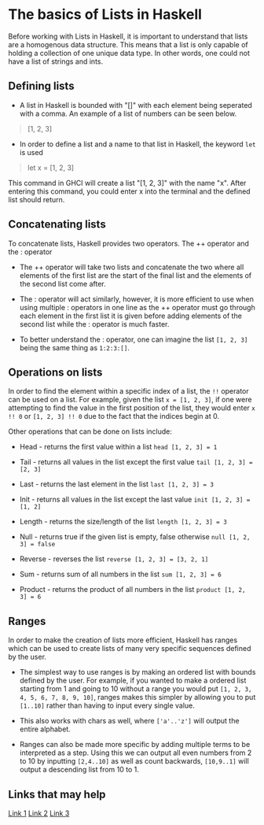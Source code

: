 # The basics of Lists in Haskell

Before working with Lists in Haskell, it is important to understand that lists are a homogenous data structure. This means that a list is only capable of holding a collection of one unique data type. In other words, one could not have a list of strings and ints. 

## Defining lists

* A list in Haskell is bounded with "\[\]" with each element being seperated with a comma. An example of a list of numbers can be seen below.

> [1, 2, 3]

* In order to define a list and a name to that list in Haskell, the keyword `let` is used

> let x = [1, 2, 3]

This command in GHCI will create a list "\[1, 2, 3\]" with the name "x". After entering this command, you could enter x into the terminal and the defined list should return. 

## Concatenating lists

To concatenate lists, Haskell provides two operators. The ++ operator and the : operator

- The ++ operator will take two lists and concatenate the two where all elements of the first list are the start of the final list and the elements of the second list come after.

- The : operator will act similarly, however, it is more efficient to use when using multiple : operators in one line as the ++ operator must go through each element in the first list it is given before adding elements of the second list while the : operator is much faster. 

- To better understand the : operator, one can imagine the list `[1, 2, 3]` being the same thing as `1:2:3:[]`.

## Operations on lists

In order to find the element within a specific index of a list, the `!!` operator can be used on a list. For example, given the list `x = [1, 2, 3]`, if one were attempting to find the value in the first position of the list, they would enter `x !! 0` or `[1, 2, 3] !! 0` due to the fact that the indices begin at 0. 

Other operations that can be done on lists include:

* Head - returns the first value within a list `head [1, 2, 3] = 1`

* Tail - returns all values in the list except the first value `tail [1, 2, 3] = [2, 3]`

* Last - returns the last element in the list `last [1, 2, 3] = 3`

* Init - returns all values in the list except the last value `init [1, 2, 3] = [1, 2]`

* Length - returns the size/length of the list `length [1, 2, 3] = 3`

* Null - returns true if the given list is empty, false otherwise `null [1, 2, 3] = false`

* Reverse - reverses the list `reverse [1, 2, 3] = [3, 2, 1]`

* Sum - returns sum of all numbers in the list `sum [1, 2, 3] = 6`

* Product - returns the product of all numbers in the list `product [1, 2, 3] = 6`

## Ranges

In order to make the creation of lists more efficient, Haskell has ranges which can be used to create lists of many very specific sequences defined by the user. 

* The simplest way to use ranges is by making an ordered list with bounds defined by the user. For example, if you wanted to make a ordered list starting from 1 and going to 10 without a range you would put `[1, 2, 3, 4, 5, 6, 7, 8, 9, 10]`, ranges makes this simpler by allowing you to put `[1..10]` rather than having to input every single value. 

* This also works with chars as well, where `['a'..'z']` will output the entire alphabet.

* Ranges can also be made more specific by adding multiple terms to be interpreted as a step. Using this we can output all even numbers from 2 to 10 by inputting `[2,4..10]` as well as count backwards, `[10,9..1]` will output a descending list from 10 to 1. 

## Links that may help

[Link 1](https://www.tutorialspoint.com/haskell/haskell_basic_data_models.htm)
[Link 2](http://learnyouahaskell.com/starting-out)
[Link 3](https://hackage.haskell.org/package/base-4.14.1.0/docs/Data-List.html)